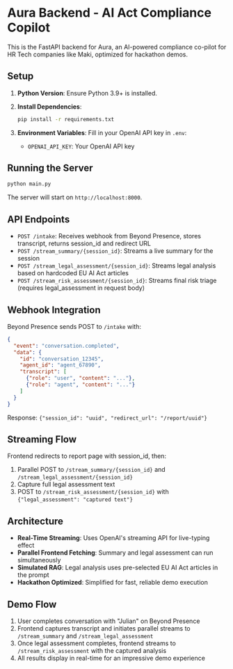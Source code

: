 # Aura Backend - AI Act Compliance Copilot

This is the FastAPI backend for Aura, an AI-powered compliance co-pilot for HR Tech companies like Maki, optimized for hackathon demos.

## Setup

1. **Python Version**: Ensure Python 3.9+ is installed.

2. **Install Dependencies**:
   ```bash
   pip install -r requirements.txt
   ```

3. **Environment Variables**: Fill in your OpenAI API key in `.env`:
   - `OPENAI_API_KEY`: Your OpenAI API key

## Running the Server

```bash
python main.py
```

The server will start on `http://localhost:8000`.

## API Endpoints

- `POST /intake`: Receives webhook from Beyond Presence, stores transcript, returns session_id and redirect URL
- `POST /stream_summary/{session_id}`: Streams a live summary for the session
- `POST /stream_legal_assessment/{session_id}`: Streams legal analysis based on hardcoded EU AI Act articles
- `POST /stream_risk_assessment/{session_id}`: Streams final risk triage (requires legal_assessment in request body)

## Webhook Integration

Beyond Presence sends POST to `/intake` with:
```json
{
  "event": "conversation.completed",
  "data": {
    "id": "conversation_12345",
    "agent_id": "agent_67890",
    "transcript": [
      {"role": "user", "content": "..."},
      {"role": "agent", "content": "..."}
    ]
  }
}
```

Response: `{"session_id": "uuid", "redirect_url": "/report/uuid"}`

## Streaming Flow

Frontend redirects to report page with session_id, then:
1. Parallel POST to `/stream_summary/{session_id}` and `/stream_legal_assessment/{session_id}`
2. Capture full legal assessment text
3. POST to `/stream_risk_assessment/{session_id}` with `{"legal_assessment": "captured text"}`

## Architecture

- **Real-Time Streaming**: Uses OpenAI's streaming API for live-typing effect
- **Parallel Frontend Fetching**: Summary and legal assessment can run simultaneously
- **Simulated RAG**: Legal analysis uses pre-selected EU AI Act articles in the prompt
- **Hackathon Optimized**: Simplified for fast, reliable demo execution

## Demo Flow

1. User completes conversation with "Julian" on Beyond Presence
2. Frontend captures transcript and initiates parallel streams to `/stream_summary` and `/stream_legal_assessment`
3. Once legal assessment completes, frontend streams to `/stream_risk_assessment` with the captured analysis
4. All results display in real-time for an impressive demo experience
